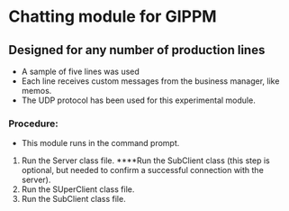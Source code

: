 # Chatting module for GIPPM
## Designed for any number of production lines
+ A sample of five lines was used
+ Each line receives custom messages from the business manager, like memos.
+ The UDP protocol has been used for this experimental module.

### Procedure:
- This module runs in the command prompt.
1. Run the Server class file.
****Run the SubClient class (this step is optional, but needed to confirm a successful connection with the server).
2. Run the SUperClient class file.
3. Run the SubClient class file.
